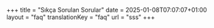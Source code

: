 +++
title = "Sıkça Sorulan Sorular"
date = 2025-01-08T07:07:07+01:00
layout = "faq"
translationKey = "faq"
url = "sss"
+++
